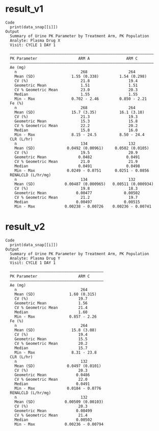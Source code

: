 # result_v1

    Code
      print(data_snap[[i]])
    Output
      Summary of Urine PK Parameter by Treatment Arm, PK Population
      Analyte: Plasma Drug X 
      Visit: CYCLE 1 DAY 1
      
      ———————————————————————————————————————————————————————————————
      PK Parameter                  ARM A                ARM C       
      ———————————————————————————————————————————————————————————————
      Ae (mg)                                                        
        n                            268                  264        
        Mean (SD)                1.55 (0.338)         1.54 (0.298)   
        CV (%)                       21.8                 19.4       
        Geometric Mean               1.51                 1.51       
        CV % Geometric Mean          23.0                 20.3       
        Median                       1.55                 1.55       
        Min - Max                0.702 - 2.46         0.850 - 2.21   
      Fe (%)                                                         
        n                            268                  264        
        Mean (SD)                15.7 (3.35)          16.1 (3.10)    
        CV (%)                       21.3                 19.3       
        Geometric Mean               15.3                 15.8       
        CV % Geometric Mean          22.2                 20.2       
        Median                       15.8                 16.0       
        Min - Max                8.15 - 24.5          8.50 - 24.4    
      CLR (L/hr)                                                     
        n                            134                  132        
        Mean (SD)              0.0492 (0.00961)     0.0502 (0.0105)  
        CV (%)                       19.5                 20.9       
        Geometric Mean              0.0482               0.0491      
        CV % Geometric Mean          21.0                 21.9       
        Median                      0.0491               0.0498      
        Min - Max              0.0249 - 0.0751      0.0251 - 0.0856  
      RENALCLD (L/hr/mg)                                             
        n                            134                  132        
        Mean (SD)             0.00487 (0.000965)   0.00511 (0.000934)
        CV (%)                       19.8                 18.3       
        Geometric Mean             0.00477              0.00502      
        CV % Geometric Mean          21.2                 19.7       
        Median                     0.00497              0.00515      
        Min - Max             0.00238 - 0.00726    0.00236 - 0.00741 

# result_v2

    Code
      print(data_snap[[i]])
    Output
      Summary of Urine PK Parameter by Treatment Arm, PK Population
      Analyte: Plasma Drug Y 
      Visit: CYCLE 1 DAY 1
      
      —————————————————————————————————————————
      PK Parameter                  ARM C      
      —————————————————————————————————————————
      Ae (mg)                                  
        n                            264       
        Mean (SD)               1.60 (0.315)   
        CV (%)                      19.7       
        Geometric Mean              1.56       
        CV % Geometric Mean         21.4       
        Median                      1.60       
        Min - Max               0.857 - 2.26   
      Fe (%)                                   
        n                            264       
        Mean (SD)                15.8 (3.08)   
        CV (%)                      19.4       
        Geometric Mean              15.5       
        CV % Geometric Mean         20.2       
        Median                      15.7       
        Min - Max                8.31 - 23.8   
      CLR (L/hr)                               
        n                            132       
        Mean (SD)              0.0497 (0.0101) 
        CV (%)                      20.3       
        Geometric Mean             0.0486      
        CV % Geometric Mean         22.0       
        Median                     0.0491      
        Min - Max              0.0184 - 0.0776 
      RENALCLD (L/hr/mg)                       
        n                            132       
        Mean (SD)             0.00509 (0.00103)
        CV (%)                      20.3       
        Geometric Mean             0.00499     
        CV % Geometric Mean         21.4       
        Median                     0.00502     
        Min - Max             0.00236 - 0.00794

